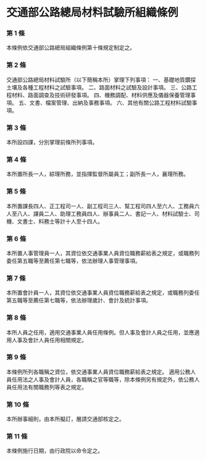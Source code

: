 # 交通部公路總局材料試驗所組織條例

### 第 1 條

本條例依交通部公路總局組織條例第十條規定制定之。

### 第 2 條

交通部公路總局材料試驗所（以下簡稱本所）掌理下列事項：
一、基礎地質鑽探土壤及各種工程材料之試驗事項。
二、路面材料之試驗及設計事項。
三、公路工程材料、路面調查及技術研發事項。
四、機務調配、材料供應及儀器保養管理事項。
五、文書、檔案管理、出納及事務事項。
六、其他有關公路工程材料試驗事項。

### 第 3 條

本所設四課，分別掌理前條所列事項。

### 第 4 條

本所置所長一人，綜理所務，並指揮監督所屬員工；副所長一人，襄理所務。

### 第 5 條

本所置課長四人、正工程司一人、副工程司三人、幫工程司四人至六人、工務員六人至八人、課員二人、助理工務員四人、辦事員二人、書記一人、材料試驗士、司機、文書士、料務士等計十人至十四人。

### 第 6 條

本所置人事管理員一人，其資位依交通事業人員資位職務薪給表之規定，或職務列委任第五職等至薦任第七職等，依法辦理人事管理事項。

### 第 7 條

本所置會計員一人，其資位依交通事業人員資位職務薪給表之規定，或職務列委任第五職等至薦任第七職等，依法辦理歲計、會計及統計事項。

### 第 8 條

本所人員之任用，適用交通事業人員任用條例。但人事及會計人員之任用，並應適用人事及會計人員任用相關規定。

### 第 9 條

本條例所列各職稱之資位，依交通事業人員資位職務薪給表之規定。
適用公務人員任用法之人事及會計人員，各職稱之官等職等，除本條例另有規定外，依公務人員任用法有關職務列等表之規定。

### 第 10 條

本所辦事細則，由本所擬訂，層請交通部核定之。

### 第 11 條

本條例施行日期，由行政院以命令定之。
